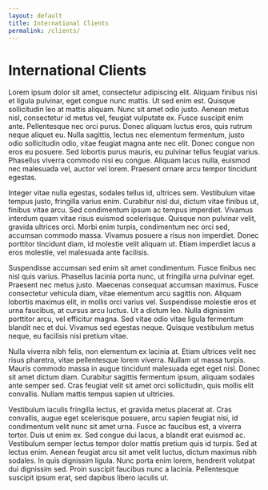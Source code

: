 ```yaml
---
layout: default
title: International Clients
permalink: /clients/
---
```

<div class="page-text">

  <h1>International Clients</h1>

  <p>Lorem ipsum dolor sit amet, consectetur adipiscing elit. Aliquam finibus nisi et ligula pulvinar, eget congue nunc mattis. Ut sed enim est. Quisque sollicitudin leo at mattis aliquam. Nunc sit amet odio justo. Aenean metus nisl, consectetur id metus vel, feugiat vulputate ex. Fusce suscipit enim ante. Pellentesque nec orci purus. Donec aliquam luctus eros, quis rutrum neque aliquet eu. Nulla sagittis, lectus nec elementum fermentum, justo odio sollicitudin odio, vitae feugiat magna ante nec elit. Donec congue non eros eu posuere. Sed lobortis purus mauris, eu pulvinar tellus feugiat varius. Phasellus viverra commodo nisi eu congue. Aliquam lacus nulla, euismod nec malesuada vel, auctor vel lorem. Praesent ornare arcu tempor tincidunt egestas.</p>

  <p>Integer vitae nulla egestas, sodales tellus id, ultrices sem. Vestibulum vitae tempus justo, fringilla varius enim. Curabitur nisl dui, dictum vitae finibus ut, finibus vitae arcu. Sed condimentum ipsum ac tempus imperdiet. Vivamus interdum quam vitae risus euismod scelerisque. Quisque non pulvinar velit, gravida ultrices orci. Morbi enim turpis, condimentum nec orci sed, accumsan commodo massa. Vivamus posuere a risus non imperdiet. Donec porttitor tincidunt diam, id molestie velit aliquam ut. Etiam imperdiet lacus a eros molestie, vel malesuada ante facilisis.</p>

  <p>Suspendisse accumsan sed enim sit amet condimentum. Fusce finibus nec nisl quis varius. Phasellus lacinia porta nunc, ut fringilla urna pulvinar eget. Praesent nec metus justo. Maecenas consequat accumsan maximus. Fusce consectetur vehicula diam, vitae elementum arcu sagittis non. Aliquam lobortis maximus elit, in mollis orci varius vel. Suspendisse molestie eros et urna faucibus, at cursus arcu luctus. Ut a dictum leo. Nulla dignissim porttitor arcu, vel efficitur magna. Sed vitae odio vitae ligula fermentum blandit nec et dui. Vivamus sed egestas neque. Quisque vestibulum metus neque, eu facilisis nisi pretium vitae.</p>

  <p>Nulla viverra nibh felis, non elementum ex lacinia at. Etiam ultrices velit nec risus pharetra, vitae pellentesque lorem viverra. Nullam ut massa turpis. Mauris commodo massa in augue tincidunt malesuada eget eget nisl. Donec sit amet dictum diam. Curabitur sagittis fermentum ipsum, aliquam sodales ante semper sed. Cras feugiat velit sit amet orci sollicitudin, quis mollis elit convallis. Nullam mattis tempus sapien ut ultricies.</p>

  <p>Vestibulum iaculis fringilla lectus, et gravida metus placerat at. Cras convallis, augue eget scelerisque posuere, arcu sapien feugiat nisi, id condimentum velit nunc sit amet urna. Fusce ac faucibus est, a viverra tortor. Duis ut enim ex. Sed congue dui lacus, a blandit erat euismod ac. Vestibulum semper lectus tempor dolor mattis pretium quis id turpis. Sed at lectus enim. Aenean feugiat arcu sit amet velit luctus, dictum maximus nibh sodales. In quis dignissim ligula. Nunc porta enim lorem, hendrerit volutpat dui dignissim sed. Proin suscipit faucibus nunc a lacinia. Pellentesque suscipit ipsum erat, sed dapibus libero iaculis ut.</p>

</div>
